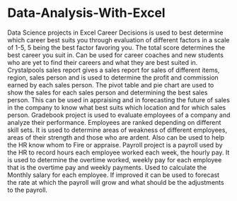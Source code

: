 # Data-Analysis-With-Excel
Data Science projects in Excel
Career Decisions is used to best determine which career best suits you through evaluation of different factors in a scale of 1-5, 5 being the best factor favoring you. The total score determines the best career you suit in. Can be used for career coaches and new students who are yet to find their careers and what they are best suited in.
Crystalpools sales report gives a sales report for sales of different items, region, sales person and is used to determine the profit and commission earned by each sales person. The pivot table and pie chart are used to show the sales for each sales person and determining the best sales person. This can be used in appraising and in forecasting the future of sales in the company to know what best suits which location and for which sales person.
Gradebook project is used to evaluate employees of  a company and analyze their performance. Employees are  ranked depending on different skill sets. It is used to determine areas of weakness of different employees, areas of their strength and those who are ardent. Also can be used to help the HR know whom to Fire or appraise.
Payroll project is a payroll used by the HR to record hours each employee worked each week, the hourly pay. It is used to determine the overtime worked, weekly pay for each employee that is the overtime pay and weekly payments. Used to calculate the Monthly salary for each employee. If improved it can be used to forecast the rate at which the payroll will grow and what should be the adjustments to the payroll.
